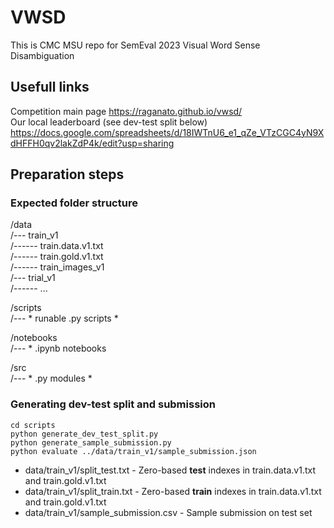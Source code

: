 # VWSD
This is CMC MSU repo for SemEval 2023 Visual Word Sense Disambiguation

## Usefull links

Competition main page https://raganato.github.io/vwsd/ \
Our local leaderboard (see dev-test split below) https://docs.google.com/spreadsheets/d/18IWTnU6_e1_qZe_VTzCGC4yN9XdHFFH0qv2lakZdP4k/edit?usp=sharing

## Preparation steps
### Expected folder structure
/data \
/--- train_v1 \
/------ train.data.v1.txt \
/------ train.gold.v1.txt \
/------ train_images_v1 \
/--- trial_v1 \
/------ ...

/scripts \
/--- * runable .py scripts *

/notebooks \
/--- * .ipynb notebooks

/src \
/--- * .py modules *

### Generating dev-test split and submission
```
cd scripts
python generate_dev_test_split.py
python generate_sample_submission.py
python evaluate ../data/train_v1/sample_submission.json
```
- data/train_v1/split_test.txt - Zero-based **test** indexes in train.data.v1.txt and train.gold.v1.txt
- data/train_v1/split_train.txt - Zero-based **train** indexes in train.data.v1.txt and train.gold.v1.txt
- data/train_v1/sample_submission.csv - Sample submission on test set

